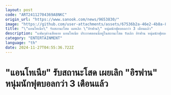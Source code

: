 ```yaml
---
layout: post
code: "ART24112704369A8NKC"
origin_url: "https://www.sanook.com/news/9653830/"
image: "https://github.com/user-attachments/assets/67536b2a-46e2-4b8a-8a43-8321e7f001ae"
title: "\"แอนโทเนีย\" รับสถานะโสด เผยเลิก \"อิรฟาน\" หนุ่มนักฟุตบอลกว่า 3 เดือนแล้ว"
description: "แฟนๆต่างเสียดาย แอนโทเนีย ประกาศตอนนี้อยู่ในสถานะโสด รับเลิก อิรฟาน หนุ่มนักฟุตบอลมากกว่า 3 เดือนแล้ว"
category: "ENTERTAINMENT"
language: "th"
date: 2024-11-27T04:55:36.722Z
---
```


# "แอนโทเนีย" รับสถานะโสด เผยเลิก "อิรฟาน" หนุ่มนักฟุตบอลกว่า 3 เดือนแล้ว